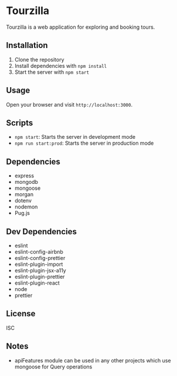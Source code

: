 # Tourzilla

Tourzilla is a web application for exploring and booking tours.

## Installation

1. Clone the repository
2. Install dependencies with `npm install`
3. Start the server with `npm start`

## Usage

Open your browser and visit `http://localhost:3000`.

## Scripts

- `npm start`: Starts the server in development mode
- `npm run start:prod`: Starts the server in production mode

## Dependencies

- express
- mongodb
- mongoose
- morgan
- dotenv
- nodemon
- Pug.js

## Dev Dependencies

- eslint
- eslint-config-airbnb
- eslint-config-prettier
- eslint-plugin-import
- eslint-plugin-jsx-a11y
- eslint-plugin-prettier
- eslint-plugin-react
- node
- prettier

## License

ISC

## Notes

- apiFeatures module can be used in any other projects which use mongoose for Query operations
